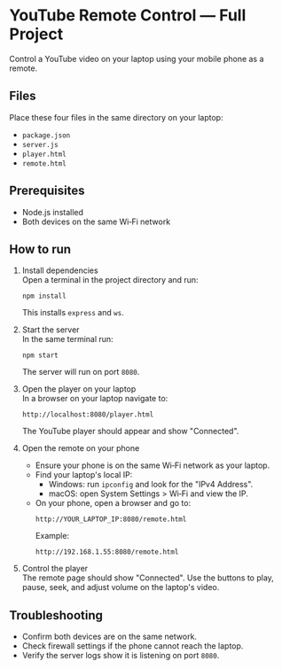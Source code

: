 # YouTube Remote Control — Full Project

Control a YouTube video on your laptop using your mobile phone as a remote.

## Files

Place these four files in the same directory on your laptop:

- `package.json`
- `server.js`
- `player.html`
- `remote.html`

## Prerequisites

- Node.js installed
- Both devices on the same Wi‑Fi network

## How to run

1. Install dependencies  
   Open a terminal in the project directory and run:

   ```
   npm install
   ```

   This installs `express` and `ws`.

2. Start the server  
   In the same terminal run:

   ```
   npm start
   ```

   The server will run on port `8080`.

3. Open the player on your laptop  
   In a browser on your laptop navigate to:

   ```
   http://localhost:8080/player.html
   ```

   The YouTube player should appear and show "Connected".

4. Open the remote on your phone

   - Ensure your phone is on the same Wi‑Fi network as your laptop.
   - Find your laptop's local IP:
     - Windows: run `ipconfig` and look for the "IPv4 Address".
     - macOS: open System Settings > Wi‑Fi and view the IP.
   - On your phone, open a browser and go to:
     ```
     http://YOUR_LAPTOP_IP:8080/remote.html
     ```
     Example:
     ```
     http://192.168.1.55:8080/remote.html
     ```

5. Control the player  
   The remote page should show "Connected". Use the buttons to play, pause, seek, and adjust volume on the laptop's video.

## Troubleshooting

- Confirm both devices are on the same network.
- Check firewall settings if the phone cannot reach the laptop.
- Verify the server logs show it is listening on port `8080`.
